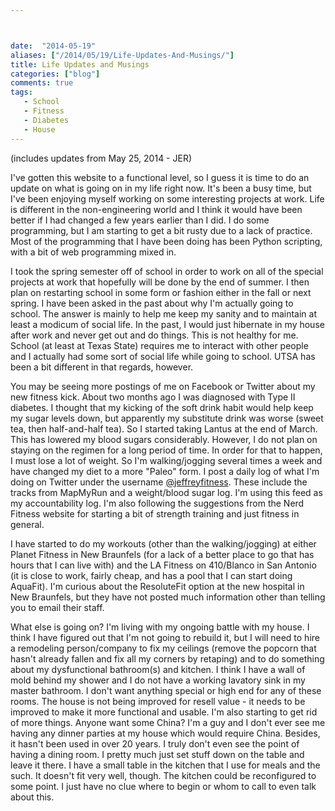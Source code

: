 ```yaml
---



date:  "2014-05-19"
aliases: ["/2014/05/19/Life-Updates-And-Musings/"]
title: Life Updates and Musings
categories: ["blog"]
comments: true
tags:
   - School
   - Fitness
   - Diabetes
   - House
---
```

(includes updates from May 25, 2014 - JER)

I've gotten this website to a functional level, so I guess it is time to do an update on what is going on in my life right now.  It's been a busy time, but I've been enjoying myself working on some interesting projects at work.  Life is different in the non-engineering world and I think it would have been better if I had changed a few years earlier than I did.  I do some programming, but I am starting to get a bit rusty due to a lack of practice.  Most of the programming that I have been doing has been Python scripting, with a bit of web programming mixed in.

I took the spring semester off of school in order to work on all of the special projects at work that hopefully will be done by the end of summer.  I then plan on restarting school in some form or fashion either in the fall or next spring.  I have been asked in the past about why I'm actually going to school.  The answer is mainly to help me keep my sanity and to maintain at least a modicum of social life.  In the past, I would just hibernate in my house after work and never get out and do things.  This is not healthy for me.  School (at least at Texas State) requires me to interact with other people and I actually had some sort of social life while going to school.  UTSA has been a bit different in that regards, however.

You may be seeing more postings of me on Facebook or Twitter about my new fitness kick.  About two months ago I was diagnosed with Type II diabetes.  I thought that my kicking of the soft drink habit would help keep my sugar levels down, but apparently my substitute drink was worse (sweet tea, then half-and-half tea).  So I started taking Lantus at the end of March.  This has lowered my blood sugars considerably.  However, I do not plan on staying on the regimen for a long period of time.  In order for that to happen, I must lose a lot of weight.  So I'm walking/jogging several times a week and have changed my diet to a more "Paleo" form.  I post a daily log of what I'm doing on Twitter under the username [@jeffreyfitness](https://twitter.com/jeffreyfitness).  These include the tracks from MapMyRun and a weight/blood sugar log.  I'm using this feed as my accountability log.  I'm also following the suggestions from the Nerd Fitness website for starting a bit of strength training and just fitness in general.

I have started to do my workouts (other than the walking/jogging) at either Planet Fitness in New Braunfels (for a lack of a better place to go that has hours that I can live with) and the LA Fitness on 410/Blanco in San Antonio (it is close to work, fairly cheap, and has a pool that I can start doing AquaFit).  I'm curious about the ResoluteFit option at the new hospital in New Braunfels, but they have not posted much information other than telling you to email their staff.

What else is going on?  I'm living with my ongoing battle with my house.  I think I have figured out that I'm not going to rebuild it, but I will need to hire a remodeling person/company to fix my ceilings (remove the popcorn that hasn't already fallen and fix all my corners by retaping) and to do something about my dysfunctional bathroom(s) and kitchen.  I think I have a wall of mold behind my shower and I do not have a working lavatory sink in my master bathroom.  I don't want anything special or high end for any of these rooms.  The house is not being improved for resell value - it needs to be improved to make it more functional and usable.  I'm also starting to get rid of more things.  Anyone want some China?  I'm a guy and I don't ever see me having any dinner parties at my house which would require China.  Besides, it hasn't been used in over 20 years.  I truly don't even see the point of having a dining room.  I pretty much just set stuff down on the table and leave it there.  I have a small table in the kitchen that I use for meals and the such.  It doesn't fit very well, though.  The kitchen could be reconfigured to some point.  I just have no clue where to begin or whom to call to even talk about this.
